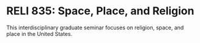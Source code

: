 # RELI 835: Space, Place, and Religion

This interdisciplinary graduate seminar focuses on religion, space, and place in the United States.